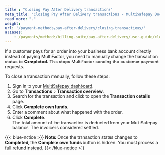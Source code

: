```yaml
---
title : "Closing Pay After Delivery transactions"
meta_title: "Closing Pay After Delivery transactions - MultiSafepay Docs"
read_more: "."
weight: 
url: '/payment-methods/pay-after-delivery/closing-transactions/'
aliases:
    - /payments/methods/billing-suite/pay-after-delivery/user-guide/closing-transactions/
---
```


If a customer pays for an order into your business bank account directly instead of paying MultiFactor, you need to manually change the transaction status to **Completed**. This stops MultiFactor sending the customer payment requests.   

To close a transaction manually, follow these steps:

1. Sign in to your [MultiSafepay dashboard](https://merchant.multisafepay.com).
2. Go to **Transactions** > **Transaction overview**.
3. Search for the transaction and click to open the **Transaction details** page.
4. Click **Complete own funds**. 
5. Enter a comment about what happened with the order. 
6. Click **Complete**.  
    The total amount of the transaction is deducted from your MultiSafepay balance. The invoice is considered settled.

{{< blue-notice >}} **Note:** Once the transaction status changes to **Completed**, the **Complete own funds** button is hidden. You must process a [full refund](/refunds/pay-later/) instead. {{< /blue-notice >}}

